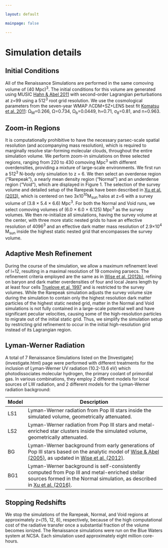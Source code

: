 ```yaml
---

layout: default

mainpage: false

---
```


# Simulation details



## Initial Conditions
All of the Renaissance Simulations are performed in the same
comoving volume of (40 Mpc)<sup>3</sup>. The initial conditions for this
volume are generated using MUSIC [Hahn & Abel 2011](http://adsabs.harvard.edu/abs/2011MNRAS.415.2101H) with
second-order Lagrangian perturbations at z=99 using a 512<sup>3</sup>
root grid resolution. We use the cosmological parameters from
the seven-year WMAP ΛCDM+SZ+LENS best fit [Komatsu
et al. 2011](http://adsabs.harvard.edu/abs/2011ApJS..192...18K): Ω<sub>M</sub>=0.266, Ω<sub></sub>=0.734,
Ω<sub>b</sub>=0.0449, h=0.71, σ<sub>8</sub>=0.81, and n=0.963.

## Zoom-in Regions
It is computationally prohibitive to have the necessary
parsec-scale spatial resolution (and accompanying mass
resolution), which is required to marginally resolve star-forming
molecular clouds, throughout the entire simulation
volume. We perform zoom-in simulations on three selected
regions, ranging from 220 to 430 comoving Mpc<sup>3</sup> with
different overdensities, providing a mixture of large-scale
environments. We first run a 512<sup>3</sup> N-body only simulation to
z = 6. We then select an overdense region (“Rarepeak”), a
nearly mean density region (“Normal”) and an underdense
region (“Void”), which are displayed in Figure 1. The selection
of the survey volume and detailed setup of the Rarepeak have
been described in [Xu et al. (2013)](http://adsabs.harvard.edu/abs/2013ApJ...773...83X), 
which is centered on two
3x10<sup>10</sup>M<sub>sun</sub> halos at z=6 with a survey volume of
(3.8 × 5.4 × 6.6) Mpc<sup>3</sup>. For both the Normal and Void runs,
we select comoving volumes of (6.0 × 6.0 × 6.125) Mpc<sup>3</sup> as
the survey volumes. We then re-initialize all simulations,
having the survey volume at the center, with three more static
nested grids to have an effective resolution of 4096<sup>3</sup> and an
effective dark matter mass resolution of 2.9×10<sup>4</sup>
M<sub>sun</sub> inside the highest static nested grid that encompasses the survey
volume.

## Adaptive Mesh Refinement
During the course of the simulation, we allow a
maximum refinement level of l=12, resulting in a maximal
resolution of 19 comoving parsecs. The refinement criteria
employed are the same as in [Wise et al. (2012b)](http://adsabs.harvard.edu/abs/2012MNRAS.427..311W), refining on
baryon and dark matter overdensities of four and local Jeans
length by at least four cells [Truelove et al. 1997](http://adsabs.harvard.edu/abs/1997ApJ...489L.179T) and is
restricted to the survey volumes. While the Rarepeak simulation
adjusts the survey volume size during the simulation to
contain only the highest resolution dark matter particles of the
highest static nested grid, matter in the Normal and Void
simulations is not fully contained in a large-scale potential well
and have significant peculiar velocities, causing some of the
high-resolution particles to migrate out of the initial static grid.
Thus, we simplify the simulation setup by restricting grid
refinement to occur in the initial high-resolution grid instead of
its Lagrangian region.

<h2 id="lwr">Lyman-Werner Radiation</h2>
A total of 7 Renaissance Simulations listed on the [Investigate](investigate.html) page 
were performed with different treatments for the inclusion of Lyman-Werner UV radiation (10.2-13.6 eV)
which photodissociates molecular hydrogen, the primary coolant of 
primordial gas. In various combinations, they employ 2 different models for local
sources of LW radiation, and 2 different models for the Lyman-Werner radiation
background:

Model | Description
------|------------
LS1 | Lyman-Werner radiation from Pop III stars inside the simulated volume, geometrically attenuated.
LS2 | Lyman-Werner radiation from Pop III stars and metal-enriched star clusters inside the simulated volume, geometrically attenuated.
BG | Lyman-Werner background from early generations of Pop III stars based on the analytic model of [Wise & Abel (2005)](http://adsabs.harvard.edu/abs/2005ApJ...629..615W), as updated in [Wise et al. (2012)](http://adsabs.harvard.edu/abs/2012ApJ...745...50W).
BG1 | Lyman-Werner background is self-consistently computed from Pop III and metal-enriched stellar sources formed in the Normal simulation, as described in [Xu et al. (2016)](http://adsabs.harvard.edu/abs/2016ApJ...833...84X).

## Stopping Redshifts
We stop the simulations of the Rarepeak,
Normal, and Void regions at approximately z=(15, 12, 8), respectively,
because of the high computational cost of the radiative transfer once a substantial fraction of the volume becomes ionized.
The Renaissance simulations were run on the Blue Waters
system at NCSA. Each simulation used approximately eight
million core-hours.
